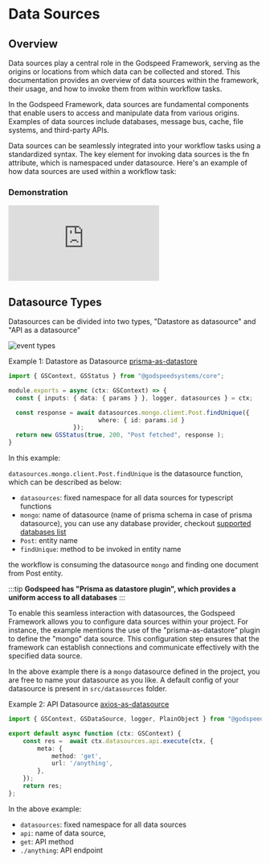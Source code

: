 # Data Sources
## Overview

Data sources play a central role in the Godspeed Framework, serving as the origins or locations from which data can be collected and stored. This documentation provides an overview of data sources within the framework, their usage, and how to invoke them from within workflow tasks.

In the Godspeed Framework, data sources are fundamental components that enable users to access and manipulate data from various origins. Examples of data sources include databases, message bus, cache, file systems, and third-party APIs.

Data sources can be seamlessly integrated into your workflow tasks using a standardized syntax. The key element for invoking data sources is the fn attribute, which is namespaced under datasource. Here's an example of how data sources are used within a workflow task:

### Demonstration

<div style={{ position: 'relative', paddingBottom: '56.25%', height: 0, overflow: 'hidden' }}>
<iframe style={{ position: 'absolute', top: 0, left: 0, width: '100%', height: '100%' }} src="https://www.youtube.com/embed/NsH9hLCL92Y" frameborder="0" allowfullscreen></iframe>
</div>


## Datasource Types

Datasources can be divided into two types, "Datastore as datasource" and "API as a datasource"


<img src="https://res.cloudinary.com/dsvdiwazh/image/upload/v1704478971/Screenshot_from_2024-01-05_23-52-33_e8ihnh.png" alt="event types" />


Example 1: Datastore as Datasource [prisma-as-datastore](/docs/microservices-framework/datasources/list-of-plugins#1-prisma-as-datasource)

<!-- ```yaml
id: workflow_1
description: This workflow will fetch the user with userId from the mongo database
tasks:
  - id: task_1
    fn: datasource.mongo.User.findOne
    args:
      where:
        userId: <% inputs.params.userId %>
``` -->
```ts
import { GSContext, GSStatus } from "@godspeedsystems/core";

module.exports = async (ctx: GSContext) => {
  const { inputs: { data: { params } }, logger, datasources } = ctx;

  const response = await datasources.mongo.client.Post.findUnique({
                         where: { id: params.id }
                  });
  return new GSStatus(true, 200, "Post fetched", response );
}
```

In this example:

`datasources.mongo.client.Post.findUnique` is the datasource function, which can be described as below:

  - `datasources`: fixed namespace for all data sources for typescript functions
  - `mongo`: name of datasource (name of prisma schema in case of prisma datasource), you can use any database provider, checkout [supported databases list](/docs/microservices-framework/databases/Overview#list-of-currently-supported-databases)
  - `Post`: entity name
  - `findUnique`: method to be invoked in entity name

the workflow is consuming the datasource `mongo` and finding one document from Post entity.

:::tip **Godspeed has "Prisma as datastore plugin", which provides a uniform access to all databases**
:::

To enable this seamless interaction with datasources, the Godspeed Framework allows you to configure data sources within your project. For instance, the example mentions the use of the "prisma-as-datastore" plugin to define the "mongo" data source. This configuration step ensures that the framework can establish connections and communicate effectively with the specified data source.

In the above example there is a `mongo` datasource defined in the project, you are free to name your datasource as you like. A default config of your datasource is present in `src/datasources` folder.


Example 2: API Datasource  [axios-as-datasource](/docs/microservices-framework/datasources/list-of-plugins#2-axios-as-datasource)

<!-- ```yaml
id: post_api_send_anthing
tasks:
  - id: send_anything
    # Fetching loan offers from rule engine for the given bank and pan card
    fn: datasource.api_datasource.post./anything
    args:
      data:
        message: <%inputs.body.message%>
``` -->
```ts
import { GSContext, GSDataSource, logger, PlainObject } from "@godspeedsystems/core";

export default async function (ctx: GSContext) {
    const res =  await ctx.datasources.api.execute(ctx, {
        meta: {
            method: 'get',
            url: '/anything',
        },
    });
    return res;
};
```
In the above example:
  - `datasources`: fixed namespace for all data sources
  - `api`: name of data source,
  - `get`: API method
  - `./anything`: API endpoint

